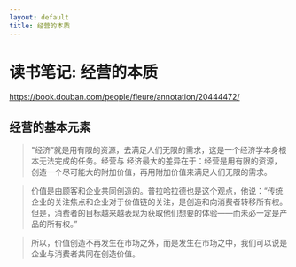 ```yaml
---
layout: default
title: 经营的本质
---
```


# 读书笔记: 经营的本质

<https://book.douban.com/people/fleure/annotation/20444472/>
## 经营的基本元素

> "经济”就是用有限的资源，去满足人们无限的需求，这是一个经济学本身根本无法完成的任务。经营与 经济最大的差异在于：经营是用有限的资源，创造一个尽可能大的附加价值，再用附加价值来满足人们无限的需求。
>



> 价值是由顾客和企业共同创造的。普拉哈拉德也是这个观点，他说：“传统企业的关注焦点和企业对于价值链的关注，是创造和向消费者转移所有权。但是，消费者的目标越来越表现为获取他们想要的体验——而未必一定是产品的所有权。”
>



> 所以，价值创造不再发生在市场之外，而是发生在市场之中，我们可以说是企业与消费者共同在创造价值。
>
